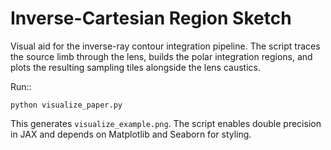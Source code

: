 Inverse-Cartesian Region Sketch
================================

Visual aid for the inverse-ray contour integration pipeline. The script traces
the source limb through the lens, builds the polar integration regions, and
plots the resulting sampling tiles alongside the lens caustics.

Run::

    python visualize_paper.py

This generates `visualize_example.png`. The script enables double precision in
JAX and depends on Matplotlib and Seaborn for styling.
